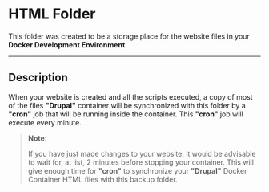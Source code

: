 **HTML Folder**
===================
This folder was created to be a storage place for the website files in your **Docker Development Environment**

----------

Description
-------------
When your website is created and all the scripts executed, a copy of most of the files **"Drupal"** container will be synchronized with this folder by a **"cron"** job that will be running inside the container. This **"cron"** job will execute every minute. 

> **Note:**
> 
> If you have just made changes to your website, it would be advisable to wait for, at list, 2 minutes before stopping your container. This will give enough time for **"cron"** to synchronize your **"Drupal"** Docker Container HTML files with this backup folder.
